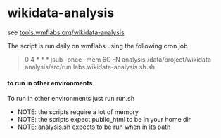wikidata-analysis
=================
see [tools.wmflabs.org/wikidata-analysis](http://tools.wmflabs.org/wikidata-analysis)

The script is run daily on wmflabs using the following cron job
>0 4 * * * jsub -once -mem 6G -N analysis /data/project/wikidata-analysis/src/run.labs.wikidata-analysis.sh.sh


#### to run in other environments
To run in other environments just run run.sh

* NOTE: the scripts require a lot of memory
* NOTE: the scripts expect public_html to be in your home dir
* NOTE: analysis.sh expects to be run when in its path